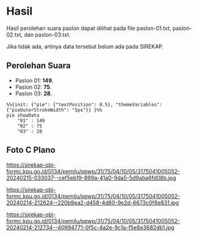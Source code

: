 # Hasil

Hasil perolehan suara paslon dapat dilihat pada file paslon-01.txt, paslon-02.txt, dan paslon-03.txt.

Jika tidak ada, artinya data tersebut belum ada pada SIREKAP.

## Perolehan Suara

 * Paslon 01: **149**.
 * Paslon 02: **75**.
 * Paslon 03: **28**.

```mermaid
%%{init: {"pie": {"textPosition": 0.5}, "themeVariables": {"pieOuterStrokeWidth": "5px"}} }%%
pie showData
    "01" : 149
    "02" : 75
    "03" : 28
```
## Foto C Plano

https://sirekap-obj-formc.kpu.go.id/0134/pemilu/ppwp/31/75/04/10/05/3175041005052-20240215-033037--cef5eb19-899a-41a0-9da5-5d9aba6fd08b.jpg

https://sirekap-obj-formc.kpu.go.id/0134/pemilu/ppwp/31/75/04/10/05/3175041005052-20240214-212624--220b9ea2-d458-4d60-9e2d-6673c0f8e831.jpg

https://sirekap-obj-formc.kpu.go.id/0134/pemilu/ppwp/31/75/04/10/05/3175041005052-20240214-212734--40994771-0f5c-4a2e-9c1a-f5e8e3682db1.jpg
